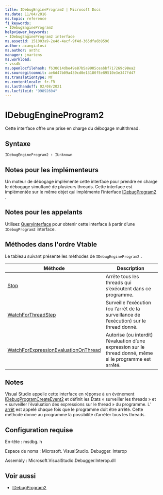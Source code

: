```yaml
---
title: IDebugEngineProgram2 | Microsoft Docs
ms.date: 11/04/2016
ms.topic: reference
f1_keywords:
- IDebugEngineProgram2
helpviewer_keywords:
- IDebugEngineProgram2 interface
ms.assetid: 151003a9-2e4d-4acf-9f4d-365dfa6b9596
author: acangialosi
ms.author: anthc
manager: jmartens
ms.workload:
- vssdk
ms.openlocfilehash: f630614dbe49e87b5a9905ceabbf717269c98ea2
ms.sourcegitcommit: ae6d47b09a439cd0e13180f5e89510e3e347fd47
ms.translationtype: MT
ms.contentlocale: fr-FR
ms.lasthandoff: 02/08/2021
ms.locfileid: "99892604"
---
```

# <a name="idebugengineprogram2"></a>IDebugEngineProgram2
Cette interface offre une prise en charge du débogage multithread.

## <a name="syntax"></a>Syntaxe

```
IDebugEngineProgram2 : IUnknown
```

## <a name="notes-for-implementers"></a>Notes pour les implémenteurs
 Un moteur de débogage implémente cette interface pour prendre en charge le débogage simultané de plusieurs threads. Cette interface est implémentée sur le même objet qui implémente l’interface [IDebugProgram2](../../../extensibility/debugger/reference/idebugprogram2.md) .

## <a name="notes-for-callers"></a>Notes pour les appelants
 Utilisez [QueryInterface](/cpp/atl/queryinterface) pour obtenir cette interface à partir d’une `IDebugProgram2` interface.

## <a name="methods-in-vtable-order"></a>Méthodes dans l'ordre Vtable
 Le tableau suivant présente les méthodes de `IDebugEngineProgram2` .

|Méthode|Description|
|------------|-----------------|
|[Stop](../../../extensibility/debugger/reference/idebugengineprogram2-stop.md)|Arrête tous les threads qui s’exécutent dans ce programme.|
|[WatchForThreadStep](../../../extensibility/debugger/reference/idebugengineprogram2-watchforthreadstep.md)|Surveille l’exécution (ou l’arrêt de la surveillance de l’exécution) sur le thread donné.|
|[WatchForExpressionEvaluationOnThread](../../../extensibility/debugger/reference/idebugengineprogram2-watchforexpressionevaluationonthread.md)|Autorise (ou interdit) l’évaluation d’une expression sur le thread donné, même si le programme est arrêté.|

## <a name="remarks"></a>Notes
 Visual Studio appelle cette interface en réponse à un événement [IDebugProgramCreateEvent2](../../../extensibility/debugger/reference/idebugprogramcreateevent2.md) et définit les États « surveiller les threads » et « surveiller l’évaluation des expressions sur le thread » du programme. L' [arrêt](../../../extensibility/debugger/reference/idebugengineprogram2-stop.md) est appelé chaque fois que le programme doit être arrêté. Cette méthode donne au programme la possibilité d’arrêter tous les threads.

## <a name="requirements"></a>Configuration requise
 En-tête : msdbg. h

 Espace de noms : Microsoft. VisualStudio. Debugger. Interop

 Assembly : Microsoft.VisualStudio.Debugger.Interop.dll

## <a name="see-also"></a>Voir aussi
- [IDebugProgram2](../../../extensibility/debugger/reference/idebugprogram2.md)
